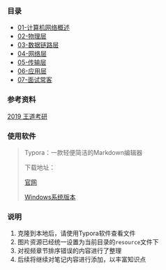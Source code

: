 ### 目录

* [01-计算机网络概述](./01-概述/01-概述.md)
* [02-物理层](./02-物理层/02-物理层.md)
* [03-数据链路层](./03-数据链路层/03-数据链路层.md)
* [04-网络层](./04-网络层/04-网络层.md)
* [05-传输层](./05-传输层/05-传输层.md)
* [06-应用层](./06-应用层/06-应用层.md)
* [07-面试常客](./07-面试常客/07-面试常客.md)

### 参考资料

[2019 王道考研](https://www.bilibili.com/video/BV19E411D78Q)

### 使用软件

> Typora：一款轻便简洁的Markdown编辑器
>
> 下载地址：
>
> [官网](https://www.typora.io/)
>
> [Windows系统版本](https://www.typora.io/#windows)

### 说明

1. 克隆到本地后，请使用Typora软件查看文件
2. 图片资源已经统一设置为当前目录的`resource`文件下
3. 对视频章节排序错误的内容进行了整理
4. 后续将继续对笔记内容进行添加，以丰富知识点